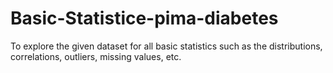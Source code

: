 # Basic-Statistice-pima-diabetes
To explore the given dataset for all basic statistics such as the distributions, correlations, outliers, missing values, etc.
